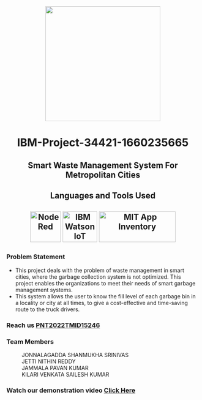 <div id="header" align="center">
  <img src="https://upload.wikimedia.org/wikipedia/commons/5/51/IBM_logo.svg" width="300"/>
</div>

<html>
  <body>
    <h1 align="center">IBM-Project-34421-1660235665</h1>
    <h2 align="center">Smart Waste Management System For Metropolitan Cities</h2>
    <h2 align="center">Languages and Tools Used<h2>
     <div align="center">
        <img src="https://nodered.org/about/resources/media/node-red-icon-2.png" title="Node Red" alt="Node Red" width="80" height="80"/>
        <img src="https://upload.wikimedia.org/wikipedia/en/0/00/IBM_Watson_Logo_2017.png" title="IBM Watson IoT " alt="IBM Watson IoT" width="90" height="80"/>
        <img src="https://appinventor.mit.edu/images/logo.png" title="MIT App Inventory" alt="MIT App Inventory" width="200" height="80"/>
     </div>
      <h3>Problem Statement</h3>
      <ul>
        <li>This project deals with the problem of waste management in smart cities, where the garbage collection system is not optimized. This project enables the organizations to meet their needs of smart garbage management systems.</li>
        <li>This system allows the user to know the fill level of each garbage bin in a locality or city at all times, to give a cost-effective and time-saving route to the truck drivers.</li>
      </ul>
      <h3>Reach us <a href = "mailto: smartwastemntsys@gmail.com">PNT2022TMID15246</a></h3>
      <h3> Team Members</h3>
      <dl>
        <dd>JONNALAGADDA SHANMUKHA SRINIVAS</dd>
        <dd>JETTI NITHIN REDDY</dd>
        <dd>JAMMALA PAVAN KUMAR</dd>
        <dd>KILARI VENKATA SAILESH KUMAR</dd>
      </dl>
      <h3>Watch our demonstration video <a href="https://drive.google.com/file/d/1-7HxUy9xEFOQpwISsygXODopNS2kCOo1/view">Click Here</h3>
  </body>
</html>
